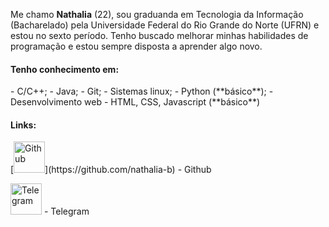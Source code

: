 Me chamo **Nathalia** (22), sou graduanda em Tecnologia da Informação (Bacharelado) pela Universidade Federal do Rio Grande do Norte (UFRN) e estou no sexto período.
Tenho buscado melhorar minhas habilidades de programação e estou sempre disposta a aprender algo novo.

<h4>Tenho conhecimento em:</h4>
  - C/C++;
  - Java;
  - Git;
  - Sistemas linux;
  - Python (**básico**);
  - Desenvolvimento web - HTML, CSS, Javascript (**básico**)
 
 <h4>Links:</h4>
  [<img alt="Github" width="50x" src="https://user-images.githubusercontent.com/53409186/105172432-635a7e00-5afe-11eb-9d6d-41200299981c.png">](https://github.com/nathalia-b) - Github
  
  [<img alt="Telegram" width="50x" src="https://user-images.githubusercontent.com/53409186/105139839-976d7900-5ad5-11eb-8bbc-ff06964b3406.png">](https://t.me/insnty) - Telegram
  
 
